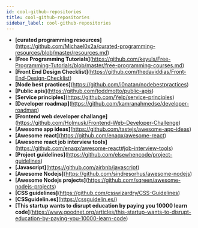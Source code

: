 ```yaml
---
id: cool-github-repositories
title: cool-github-repositories
sidebar_label: cool-github-repositories
---
```



- **[curated programming resources]**(https://github.com/Michael0x2a/curated-programming-resources/blob/master/resources.md)
- **[Free Programming Tutorials]**(https://github.com/keyuls/Free-Programming-Tutorials/blob/master/free-programming-courses.md)
- **[Front End Design Checklist]**(https://github.com/thedaviddias/Front-End-Design-Checklist)
- **[Node best practices]**(https://github.com/i0natan/nodebestpractices)
- **[Public apis]**(https://github.com/toddmotto/public-apis)
- **[Service principles]**(https://github.com/Yelp/service-principles)
- **[Developer roadmap]**(https://github.com/kamranahmedse/developer-roadmap)
- **[Frontend web developer challange]**(https://github.com/Holmusk/Frontend-Web-Developer-Challenge)
- **[Awesome app ideas]**(https://github.com/tastejs/awesome-app-ideas)
- **[Awesome react]**(https://github.com/enaqx/awesome-react)
- **[Awesome react job interview tools]**(https://github.com/enaqx/awesome-react#job-interview-tools)
- **[Project guidelines]**(https://github.com/elsewhencode/project-guidelines)
- **[Javascript]**(https://github.com/airbnb/javascript)
- **[Awesome Nodejs]**(https://github.com/sindresorhus/awesome-nodejs)
- **[Awesome Nodejs projects]**(https://github.com/sqreen/awesome-nodejs-projects)
- **[CSS guidelines]**(https://github.com/csswizardry/CSS-Guidelines)
- **[CSSguidelin.es]**(https://cssguidelin.es/)
- **[This startup wants to disrupt education by paying you 10000 learn code]**(https://www.goodnet.org/articles/this-startup-wants-to-disrupt-education-by-paying-you-10000-learn-code)

<!-- - []()
- []()
- []()
- []() -->
